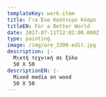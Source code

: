 ```yaml
---
templateKey: work-item
title: Για Ένα Καλύτερο Κόσμο
titleEN: For a Better World
date: 2017-07-11T12:02:00.000Z
type: painting
image: /img/ore_3390-edit.jpg
description: |-
  Μικτή τεχνική σε ξύλο
  50 X 50
descriptionEN: |-
  Mixed media on wood
  50 X 50
---
```

